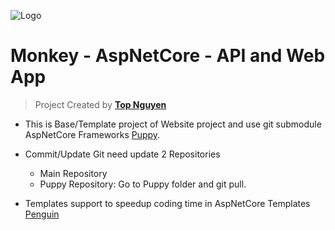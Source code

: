 ﻿![Logo](Monkey.ico)
# Monkey - AspNetCore - API and Web App
> Project Created by [**Top Nguyen**](http://topnguyen.net)

- This is Base/Template project of Website project and use git submodule AspNetCore Frameworks [Puppy](https://github.com/stssoftware/Puppy).

- Commit/Update Git need update 2 Repositories
    + Main Repository
    + Puppy Repository: Go to Puppy folder and git pull.

- Templates support to speedup coding time in AspNetCore Templates [Penguin](https://github.com/stssoftware/Penguin)